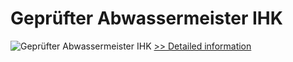 # Geprüfter Abwassermeister IHK
![Geprüfter Abwassermeister IHK](https://mycommerce.akamaized.net/api/pimages/P300579748/BIG/300579748.JPG)
[>> Detailed information](https://secure.shareit.com/shareit/product.html?productid=300579748&affiliateid=200057808)